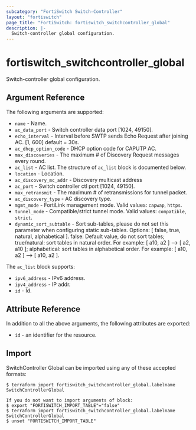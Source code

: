 ```yaml
---
subcategory: "FortiSwitch Switch-Controller"
layout: "fortiswitch"
page_title: "FortiSwitch: fortiswitch_switchcontroller_global"
description: |-
  Switch-controller global configuration.
---
```


# fortiswitch_switchcontroller_global
Switch-controller global configuration.

## Argument Reference

The following arguments are supported:

* `name` - Name.
* `ac_data_port` - Switch controller data port [1024, 49150].
* `echo_interval` - Interval before SWTP sends Echo Request after joining AC. [1, 600] default = 30s.
* `ac_dhcp_option_code` - DHCP option code for CAPUTP AC.
* `max_discoveries` - The maximum # of Discovery Request messages every round.
* `ac_list` - AC list. The structure of `ac_list` block is documented below.
* `location` - Location.
* `ac_discovery_mc_addr` - Discovery multicast address
* `ac_port` - Switch controller ctl port [1024, 49150].
* `max_retransmit` - The maximum # of retransmissions for tunnel packet.
* `ac_discovery_type` - AC discovery type.
* `mgmt_mode` - FortiLink management mode. Valid values: `capwap`, `https`.
* `tunnel_mode` - Compatible/strict tunnel mode. Valid values: `compatible`, `strict`.
* `dynamic_sort_subtable` - Sort sub-tables, please do not set this parameter when configuring static sub-tables. Options: [ false, true, natural, alphabetical ]. false: Default value, do not sort tables; true/natural: sort tables in natural order. For example: [ a10, a2 ] --> [ a2, a10 ]; alphabetical: sort tables in alphabetical order. For example: [ a10, a2 ] --> [ a10, a2 ].

The `ac_list` block supports:

* `ipv6_address` - IPv6 address.
* `ipv4_address` - IP addr.
* `id` - Id.


## Attribute Reference

In addition to all the above arguments, the following attributes are exported:
* `id` - an identifier for the resource.

## Import

SwitchController Global can be imported using any of these accepted formats:
```
$ terraform import fortiswitch_switchcontroller_global.labelname SwitchControllerGlobal

If you do not want to import arguments of block:
$ export "FORTISWITCH_IMPORT_TABLE"="false"
$ terraform import fortiswitch_switchcontroller_global.labelname SwitchControllerGlobal
$ unset "FORTISWITCH_IMPORT_TABLE"
```
